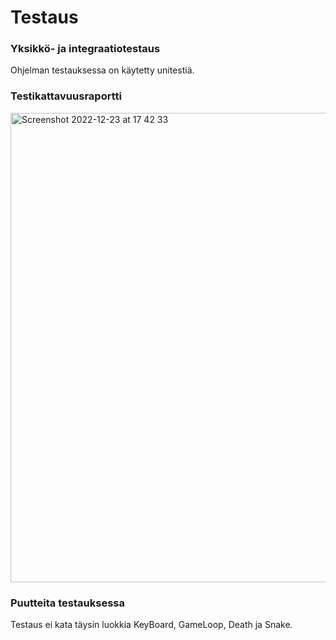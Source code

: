 # Testaus
### Yksikkö- ja integraatiotestaus
Ohjelman testauksessa on käytetty unitestiä.
### Testikattavuusraportti
<img width="751" alt="Screenshot 2022-12-23 at 17 42 33" src="https://user-images.githubusercontent.com/101987621/209362732-b31d2eb5-21a5-4303-b410-43931021d761.png">

### Puutteita testauksessa
Testaus ei kata täysin luokkia KeyBoard, GameLoop, Death ja Snake.
